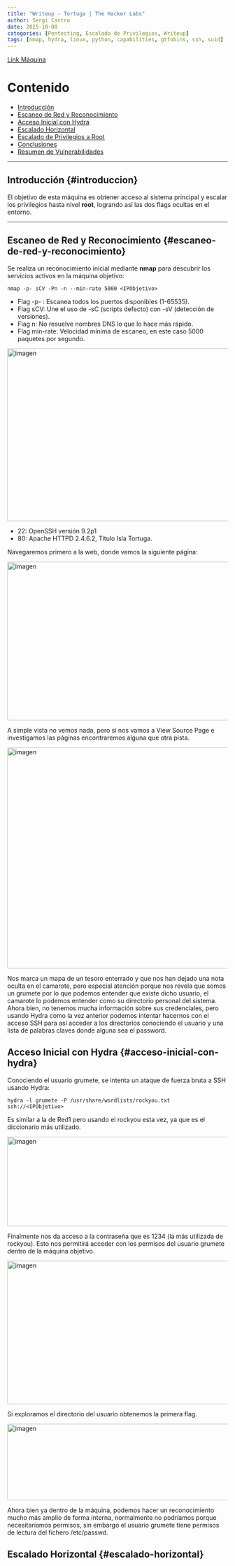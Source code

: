 ```yaml
---
title: "Writeup - Tortuga | The Hacker Labs"
author: Sergi Castro
date: 2025-10-08
categories: [Pentesting, Escalado de Privilegios, Writeup]
tags: [nmap, hydra, linux, python, capabilities, gtfobins, ssh, suid]
---
```


[Link Máquina](https://labs.thehackerslabs.com/machine/131)

# Contenido
- [Introducción](#introduccion)
- [Escaneo de Red y Reconocimiento](#escaneo-de-red-y-reconocimiento)
- [Acceso Inicial con Hydra](#acceso-inicial-con-hydra)
- [Escalado Horizontal](#escalado-horizontal)
- [Escalado de Privilegios a Root](#escalado-de-privilegios-a-root)
- [Conclusiones](#conclusiones)
- [Resumen de Vulnerabilidades](#resumen-de-vulnerabilidades)

---

## Introducción {#introduccion}

El objetivo de esta máquina es obtener acceso al sistema principal y escalar los privilegios hasta nivel **root**, logrando así las dos flags ocultas en el entorno.

---

## Escaneo de Red y Reconocimiento {#escaneo-de-red-y-reconocimiento}

Se realiza un reconocimiento inicial mediante **nmap** para descubrir los servicios activos en la máquina objetivo:

```
nmap -p- sCV -Pn -n --min-rate 5000 <IPObjetivo>
```
-	Flag -p- :  Escanea todos los puertos disponibles (1-65535).
-	Flag sCV: Une el uso de -sC (scripts defecto) con -sV  (detección de versiones).
-	Flag n: No resuelve nombres DNS lo que lo hace más rápido.
-	Flag min-rate: Velocidad mínima de escaneo, en este caso 5000 paquetes por segundo.

<img width="886" height="395" alt="imagen" src="https://github.com/user-attachments/assets/612079af-0d13-4537-bb90-697152074350" />

-	22: OpenSSH versión 9.2p1 
-	80: Apache HTTPD 2.4.6.2, Título Isla Tortuga.

Navegaremos primero a la web, donde vemos la siguiente página:

<img width="886" height="363" alt="imagen" src="https://github.com/user-attachments/assets/f0f8217a-1e45-434c-8bca-4e270ffd7b79" />

A simple vista no vemos nada, pero si nos vamos a View Source Page e investigamos las páginas encontraremos alguna que otra pista.

<img width="886" height="506" alt="imagen" src="https://github.com/user-attachments/assets/40363af2-80fe-41e8-bcbe-bced1cb855a0" />

Nos marca un mapa de un tesoro enterrado y que nos han dejado una nota oculta en el camarote, pero especial atención porque nos revela que somos un grumete por lo que podemos entender que existe dicho usuario, el camarote lo podemos entender como su directorio personal del sistema.
Ahora bien, no tenemos mucha información sobre sus credenciales, pero usando Hydra como la vez anterior podemos intentar hacernos con el acceso SSH para así acceder a los directorios conociendo el usuario y una lista de palabras claves donde alguna sea el password.

## Acceso Inicial con Hydra {#acceso-inicial-con-hydra}

Conociendo el usuario grumete, se intenta un ataque de fuerza bruta a SSH usando Hydra:

```
hydra -l grumete -P /usr/share/wordlists/rockyou.txt ssh://<IPObjetivo>
```

Es similar a la de Red1 pero usando el rockyou esta vez, ya que es el diccionario más utilizado.

<img width="886" height="205" alt="imagen" src="https://github.com/user-attachments/assets/181c7cfc-7839-41e6-b250-65e8f897ab47" />

Finalmente nos da acceso a la contraseña que es 1234 (la más utilizada de rockyou). Esto nos permitirá acceder con los permisos del usuario grumete dentro 
de la máquina objetivo.

<img width="886" height="328" alt="imagen" src="https://github.com/user-attachments/assets/2db13493-c545-4154-8daa-5b6f6ab124a0" />

Si exploramos el directorio del usuario obtenemos la primera flag.

<img width="886" height="175" alt="imagen" src="https://github.com/user-attachments/assets/2084767a-c070-4c20-94e4-6699275f88e6" />

Ahora bien ya dentro de la máquina, podemos hacer un reconocimiento mucho más amplio de forma interna, normalmente no podríamos porque necesitaríamos permisos, sin embargo el usuario grumete tiene permisos de lectura del fichero /etc/passwd.

## Escalado Horizontal {#escalado-horizontal}


